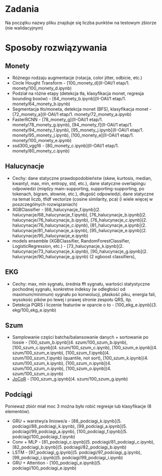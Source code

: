 # Zadania
Na początku nazwy pliku znajduje się liczba punktów na testowym zbiorze (nie walidacyjnym)

# Sposoby rozwiązywania

## Monety
- Różnego rodzaju augmentacje (rotacja, color jitter, odbicie, etc.)
- Circle Hought Transform - [100_monety_d](II-OAI/1 etap/1. monety/100_monety_d.ipynb)
- Podział na różne etapy (detekcja tła, klasyfikacja monet, regresja bounding boxów) - [64_monety_b.ipynb](II-OAI/1 etap/1. monety/64_monety_b.ipynb)
- Segmentacja tło/moneta, detekcja monet (BFS), klasyfikacja monet - [72_monety_a](II-OAI/1 etap/1. monety/72_monety_a.ipynb)
- FasterRCNN - [78_monety_g](II-OAI/1 etap/1. monety/78_monety_g.ipynb), [94_monety_f](II-OAI/1 etap/1. monety/94_monety_f.ipynb), [95_monety_j.ipynb](II-OAI/1 etap/1. monety/95_monety_j.ipynb), [100_monety_e](II-OAI/1 etap/1. monety/100_monety_e.ipynb)
- ssd300_vgg16 - [80_monety_c.ipynb](II-OAI/1 etap/1. monety/80_monety_c.ipynb)

## Halucynacje
- Cechy: dane statyczne prawdopodobieństw (skew, kurtosis, median, kwantyl, max, min, entropy, std, etc.), dane statyczne overlapingu odpowiedzi (między main-supporting, supporting-supporting, po tokenach, bigram, słownie, etc.), długość odpowiedzi, dane statyczne na temat liczb, tfidf vectorize (cosine similarity, pca) (i wiele więcej w poszczególnych rozwiązaniach)
- XGBClassifier - [68_halucynacje_f.ipynb](2. halucynacje/68_halucynacje_f.ipynb), [76_halucynacje_b.ipynb](2. halucynacje/76_halucynacje_b.ipynb), [76_halucynacje_c.ipynb](2. halucynacje/76_halucynacje_c.ipynb), [81_halucynacje_a.ipynb](2. halucynacje/81_halucynacje_a.ipynb), [95_halucynacje_e.ipynb](2. halucynacje/95_halucynacje_e.ipynb)
- models ensemble (XGBClassifier, RandomForestClassifier, LogisticRegression, etc.) - [73_halucynacje_k.ipynb](2. halucynacje/73_halucynacje_k.ipynb), [90_halucynacje_g.ipynb](2. halucynacje/90_halucynacje_g.ipynb) (2 xgboost classifiers), 

## EKG
- Cechy: max, min sygnału, średnia fft sygnału, wartości statystyczne pochodnej sygnału, konkretne indeksy (w odległości od maximum/minimum) sygnału po konwolucji, płaskość piku, energia fali, wysokośc pików po lewej i prawej stronie zespołu QRS, itp. 
- Detekcja PQRS i liczenie featurów w oparcie o to - [100_ekg_e.ipynb](3. ekg/100_ekg_e.ipynb)

## Szum
- Samplowanie części batcha/balansowanie danych + sortowanie po lossie - [100_szum_b.ipynb](4. szum/100_szum_b.ipynb), [100_szum_c.ipynb](4. szum/100_szum_c.ipynb), [100_szum_e.ipynb](4. szum/100_szum_e.ipynb), [100_szum_f.ipynb](4. szum/100_szum_f.ipynb) (quantile, not sort), [100_szum_k.ipynb](4. szum/100_szum_k.ipynb), [100_szum_n.ipynb](4. szum/100_szum_n.ipynb), [100_szum_o.ipynb](4. szum/100_szum_o.ipynb)
- [JoCoR](https://arxiv.org/pdf/2003.02752) - [100_szum_g.ipynb](4. szum/100_szum_g.ipynb)

## Podciągi
Ponieważ zbiór miał moc 3 można było robić regresje lub klasyfikacje (8 elementów).
- GRU + warstwy/a liniowe/a - [88_podciagi_k.ipynb](5. podciagi/88_podciagi_k.ipynb), [99_podciagi_a.ipynb](5. podciagi/99_podciagi_a.ipynb), [100_podciagi_f.ipynb](5. podciagi/100_podciagi_f.ipynb)
- Conv + MLP - [81_podciagi_c.ipynb](5. podciagi/81_podciagi_c.ipynb), [82_podciagi_b.ipynb](5. podciagi/82_podciagi_b.ipynb)
- LSTM - [97_podciagi_g.ipynb](5. podciagi/97_podciagi_g.ipynb), [99_podciagi_i.ipynb](5. podciagi/99_podciagi_i.ipynb)
- GRU + Attention - [100_podciagi_e.ipynb](5. podciagi/100_podciagi_e.ipynb)